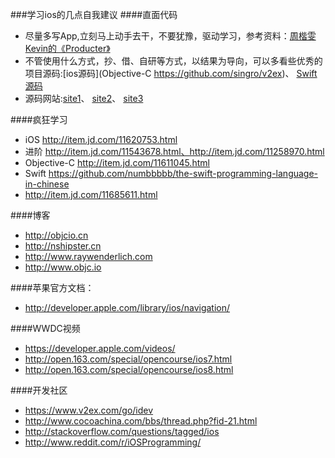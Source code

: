 ###学习ios的几点自我建议
####直面代码
* 尽量多写App,立刻马上动手去干，不要犹豫，驱动学习，参考资料：[周楷雯Kevin的《Producter》](http://producter.io)
* 不管使用什么方式，抄、借、自研等方式，以结果为导向，可以多看些优秀的项目源码:[ios源码](Objective-C https://github.com/singro/v2ex)、
[Swift源码]( https://github.com/YANGReal/JokeClient-Swift)
* 源码网站:[site1](https://github.com/search?o=desc&q=iOS&s=stars&type=Repositories&utf8=?)、
[site2](http://code4app.com)、
[site3](http://www.oschina.net/code/list?lang=Objective_C&catalog=&show=time)

####疯狂学习
* iOS  http://item.jd.com/11620753.html
* 进阶  http://item.jd.com/11543678.html、http://item.jd.com/11258970.html
* Objective-C  http://item.jd.com/11611045.html
* Swift  https://github.com/numbbbbb/the-swift-programming-language-in-chinese
* http://item.jd.com/11685611.html

####博客
* http://objcio.cn
* http://nshipster.cn
* http://www.raywenderlich.com
* http://www.objc.io

####苹果官方文档：
* http://developer.apple.com/library/ios/navigation/

####WWDC视频
* https://developer.apple.com/videos/
* http://open.163.com/special/opencourse/ios7.html
* http://open.163.com/special/opencourse/ios8.html

####开发社区
* https://www.v2ex.com/go/idev
* http://www.cocoachina.com/bbs/thread.php?fid-21.html
* http://stackoverflow.com/questions/tagged/ios
* http://www.reddit.com/r/iOSProgramming/



